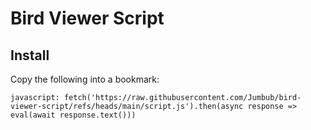 # Bird Viewer Script

## Install

Copy the following into a bookmark:

```
javascript: fetch('https://raw.githubusercontent.com/Jumbub/bird-viewer-script/refs/heads/main/script.js').then(async response => eval(await response.text()))
```
